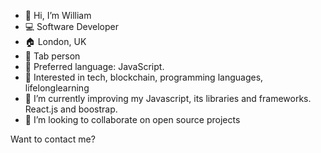 - 👋 Hi, I’m William
- 💻 Software Developer
- 🏠 London, UK
- 🤖 Tab person
- 🎹 Preferred language: JavaScript.
- 👀 Interested in tech, blockchain, programming languages, lifelonglearning
- 🌱 I’m currently improving my Javascript, its libraries and frameworks. React.js and boostrap.
- 💞️ I’m looking to collaborate on open source projects

Want to contact me?


